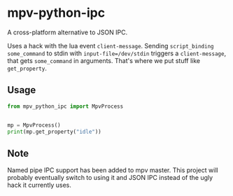 # mpv-python-ipc

A cross-platform alternative to JSON IPC.

Uses a hack with the lua event `client-message`. Sending `script_binding some_command` to stdin with `input-file=/dev/stdin` triggers a `client-message`, that gets `some_command` in arguments. That's where we put stuff like `get_property`.

## Usage

```python
from mpv_python_ipc import MpvProcess


mp = MpvProcess()
print(mp.get_property("idle"))
```

## Note

Named pipe IPC support has been added to mpv master. This project will probably eventually switch to using it and JSON IPC instead of the ugly hack it currently uses.
